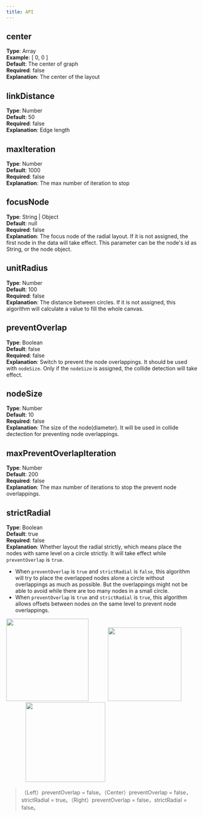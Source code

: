 ```yaml
---
title: API
---
```


## center
**Type**: Array<br />**Example**: [ 0, 0 ]<br />**Default**: The center of graph<br />**Required**: false<br />**Explanation**: The center of the layout

## linkDistance
**Type**: Number<br />**Default**: 50<br />**Required**: false<br />**Explanation**: Edge length

## maxIteration
**Type**: Number<br />**Default**: 1000<br />**Required**: false<br />**Explanation**: The max number of iteration to stop

## focusNode
**Type**: String | Object<br />**Default**: null<br />**Required**: false<br />**Explanation**: The focus node of the radial layout. If it is not assigned, the first node in the data will take effect. This parameter can be the node's id as String, or the node object.

## unitRadius
**Type**: Number<br />**Default**: 100<br />**Required**: false<br />**Explanation**: The distance between circles. If it is not assigned, this algorithm will calculate a value to fill the whole canvas.

## preventOverlap
**Type**: Boolean<br />**Default**: false<br />**Required**: false<br />**Explanation**: Switch to prevent the node overlappings. It should be used with `nodeSize`. Only if the `nodeSize` is assigned, the collide detection will take effect.

## nodeSize
**Type**: Number<br />**Default**: 10<br />**Required**: false<br />**Explanation**: The size of the node(diameter). It will be used in collide dectection for preventing node overlappings.

## maxPreventOverlapIteration
**Type**: Number<br />**Default**: 200<br />**Required**: false<br />**Explanation**: The max number of iterations to stop the prevent node overlappings.

## strictRadial
**Type**: Boolean<br />**Default**: true<br />**Required**: false<br />**Explanation**: Whether layout the radial strictly, which means place the nodes with same level on a circle strictly. It will take effect while `preventOverlap` is `true`.

- When `preventOverlap` is `true` and `strictRadial` is `false`, this algorithm will try to place the overlapped nodes alone a circle without overlappings as much as possible. But the overlappings might not be able to avoid while there are too many nodes in a small circle.
- When `preventOverlap` is `true` and `strictRadial` is `true`, this algorithm allows offsets between nodes on the same level to prevent node overlappings.

<img src='https://gw.alipayobjects.com/mdn/rms_f8c6a0/afts/img/A*j-7IRp5qhxcAAAAAAAAAAABkARQnAQ' width=217/>&nbsp;&nbsp;&nbsp;&nbsp;&nbsp;&nbsp;&nbsp;&nbsp;&nbsp;&nbsp;&nbsp;&nbsp;&nbsp;<img src='https://gw.alipayobjects.com/mdn/rms_f8c6a0/afts/img/A*5pVjQ6uRSyEAAAAAAAAAAABkARQnAQ' width=194/>&nbsp;&nbsp;&nbsp;&nbsp;&nbsp;&nbsp;&nbsp;&nbsp;&nbsp;&nbsp;&nbsp;&nbsp;&nbsp;<img src='https://gw.alipayobjects.com/mdn/rms_f8c6a0/afts/img/A*IpMeTr6Lqv0AAAAAAAAAAABkARQnAQ' width=210/>
> （Left）preventOverlap = false。（Center）preventOverlap = false，strictRadial = true。（Right）preventOverlap = false，strictRadial = false。

